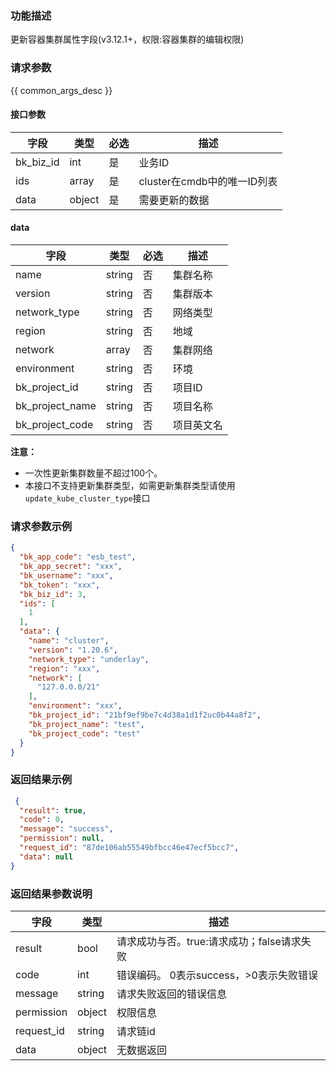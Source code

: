 ### 功能描述

更新容器集群属性字段(v3.12.1+，权限:容器集群的编辑权限)

### 请求参数

{{ common_args_desc }}

#### 接口参数

| 字段        | 类型     | 必选 | 描述                   |
|-----------|--------|----|----------------------|
| bk_biz_id | int    | 是  | 业务ID                 |
| ids       | array  | 是  | cluster在cmdb中的唯一ID列表 |
| data      | object | 是  | 需要更新的数据              |

#### data

| 字段              | 类型     | 必选 | 描述    |
|-----------------|--------|----|-------|
| name            | string | 否  | 集群名称  |
| version         | string | 否  | 集群版本  |
| network_type    | string | 否  | 网络类型  |
| region          | string | 否  | 地域    |
| network         | array  | 否  | 集群网络  |
| environment     | string | 否  | 环境    |
| bk_project_id   | string | 否  | 项目ID  |
| bk_project_name | string | 否  | 项目名称  |
| bk_project_code | string | 否  | 项目英文名 |

**注意：**

- 一次性更新集群数量不超过100个。
- 本接口不支持更新集群类型，如需更新集群类型请使用`update_kube_cluster_type`接口

### 请求参数示例

```json
{
  "bk_app_code": "esb_test",
  "bk_app_secret": "xxx",
  "bk_username": "xxx",
  "bk_token": "xxx",
  "bk_biz_id": 3,
  "ids": [
    1
  ],
  "data": {
    "name": "cluster",
    "version": "1.20.6",
    "network_type": "underlay",
    "region": "xxx",
    "network": [
      "127.0.0.0/21"
    ],
    "environment": "xxx",
    "bk_project_id": "21bf9ef9be7c4d38a1d1f2uc0b44a8f2",
    "bk_project_name": "test",
    "bk_project_code": "test"
  }
}
```

### 返回结果示例

```json
 {
  "result": true,
  "code": 0,
  "message": "success",
  "permission": null,
  "request_id": "87de106ab55549bfbcc46e47ecf5bcc7",
  "data": null
}
```

### 返回结果参数说明

| 字段         | 类型     | 描述                         |
|------------|--------|----------------------------|
| result     | bool   | 请求成功与否。true:请求成功；false请求失败 |
| code       | int    | 错误编码。 0表示success，>0表示失败错误  |
| message    | string | 请求失败返回的错误信息                |
| permission | object | 权限信息                       |
| request_id | string | 请求链id                      |
| data       | object | 无数据返回                      |
